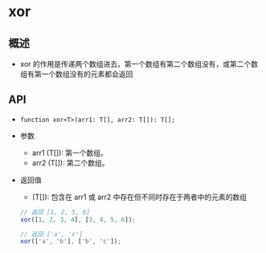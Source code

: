 # xor

## 概述

+ xor 的作用是传递两个数组进去，第一个数组有第二个数组没有，或第二个数组有第一个数组没有的元素都会返回

## API

+ `function xor<T>(arr1: T[], arr2: T[]): T[];`

+ 参数

  + arr1 (T[]): 第一个数组。
  + arr2 (T[]): 第二个数组。

+ 返回值

  + (T[]): 包含在 arr1 或 arr2 中存在但不同时存在于两者中的元素的数组

  ```js
  // 返回 [1, 2, 5, 6]
  xor([1, 2, 3, 4], [3, 4, 5, 6]);

  // 返回 ['a', 'c']
  xor(['a', 'b'], ['b', 'c']);
  ```
